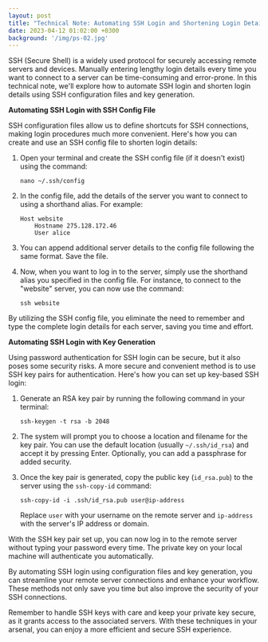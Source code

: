```yaml
---
layout: post
title: "Technical Note: Automating SSH Login and Shortening Login Details"
date: 2023-04-12 01:02:00 +0300
background: '/img/ps-02.jpg'
---
```


SSH (Secure Shell) is a widely used protocol for securely accessing remote servers and devices. Manually entering lengthy login details every time you want to connect to a server can be time-consuming and error-prone. In this technical note, we'll explore how to automate SSH login and shorten login details using SSH configuration files and key generation.

**Automating SSH Login with SSH Config File**

SSH configuration files allow us to define shortcuts for SSH connections, making login procedures much more convenient. Here's how you can create and use an SSH config file to shorten login details:

1. Open your terminal and create the SSH config file (if it doesn't exist) using the command:
   ```
   nano ~/.ssh/config
   ```

2. In the config file, add the details of the server you want to connect to using a shorthand alias. For example:
   ```
   Host website
       Hostname 275.128.172.46
       User alice
   ```

3. You can append additional server details to the config file following the same format. Save the file.

4. Now, when you want to log in to the server, simply use the shorthand alias you specified in the config file. For instance, to connect to the "website" server, you can now use the command:
   ```
   ssh website
   ```

By utilizing the SSH config file, you eliminate the need to remember and type the complete login details for each server, saving you time and effort.

**Automating SSH Login with Key Generation**

Using password authentication for SSH login can be secure, but it also poses some security risks. A more secure and convenient method is to use SSH key pairs for authentication. Here's how you can set up key-based SSH login:

1. Generate an RSA key pair by running the following command in your terminal:
   ```
   ssh-keygen -t rsa -b 2048
   ```

2. The system will prompt you to choose a location and filename for the key pair. You can use the default location (usually `~/.ssh/id_rsa`) and accept it by pressing Enter. Optionally, you can add a passphrase for added security.

3. Once the key pair is generated, copy the public key (`id_rsa.pub`) to the server using the `ssh-copy-id` command:
   ```
   ssh-copy-id -i .ssh/id_rsa.pub user@ip-address
   ```

   Replace `user` with your username on the remote server and `ip-address` with the server's IP address or domain.

With the SSH key pair set up, you can now log in to the remote server without typing your password every time. The private key on your local machine will authenticate you automatically.

By automating SSH login using configuration files and key generation, you can streamline your remote server connections and enhance your workflow. These methods not only save you time but also improve the security of your SSH connections.

Remember to handle SSH keys with care and keep your private key secure, as it grants access to the associated servers. With these techniques in your arsenal, you can enjoy a more efficient and secure SSH experience.